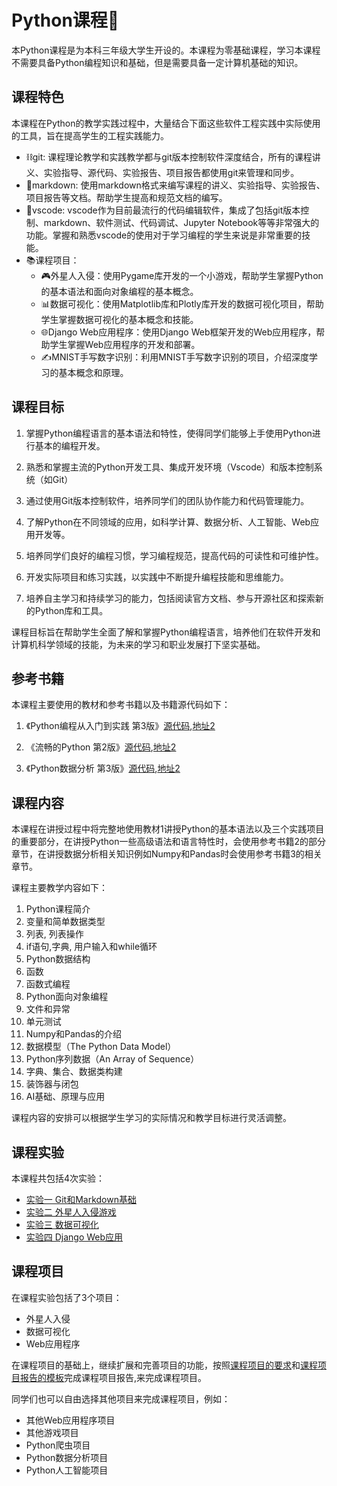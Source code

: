 # Python课程🐍

本Python课程是为本科三年级大学生开设的。本课程为零基础课程，学习本课程不需要具备Python编程知识和基础，但是需要具备一定计算机基础的知识。

## 课程特色

本课程在Python的教学实践过程中，大量结合下面这些软件工程实践中实际使用的工具，旨在提高学生的工程实践能力。

- ⛓️git: 课程理论教学和实践教学都与git版本控制软件深度结合，所有的课程讲义、实验指导、源代码、实验报告、项目报告都使用git来管理和同步。
- 📝markdown: 使用markdown格式来编写课程的讲义、实验指导、实验报告、项目报告等文档。帮助学生提高和规范文档的编写。
- 🧰vscode: vscode作为目前最流行的代码编辑软件，集成了包括git版本控制、markdown、软件测试、代码调试、Jupyter Notebook等等非常强大的功能。掌握和熟悉vscode的使用对于学习编程的学生来说是非常重要的技能。
- 📚课程项目：
  - 🎮外星人入侵：使用Pygame库开发的一个小游戏，帮助学生掌握Python的基本语法和面向对象编程的基本概念。
  - 📊数据可视化：使用Matplotlib库和Plotly库开发的数据可视化项目，帮助学生掌握数据可视化的基本概念和技能。
  - 🌐Django Web应用程序：使用Django Web框架开发的Web应用程序，帮助学生掌握Web应用程序的开发和部署。
  - ✍️MNIST手写数字识别：利用MNIST手写数字识别的项目，介绍深度学习的基本概念和原理。

## 课程目标

1. 掌握Python编程语言的基本语法和特性，使得同学们能够上手使用Python进行基本的编程开发。

2. 熟悉和掌握主流的Python开发工具、集成开发环境（Vscode）和版本控制系统（如Git）

3. 通过使用Git版本控制软件，培养同学们的团队协作能力和代码管理能力。

4. 了解Python在不同领域的应用，如科学计算、数据分析、人工智能、Web应用开发等。

5. 培养同学们良好的编程习惯，学习编程规范，提高代码的可读性和可维护性。

6. 开发实际项目和练习实践，以实践中不断提升编程技能和思维能力。
  
7. 培养自主学习和持续学习的能力，包括阅读官方文档、参与开源社区和探索新的Python库和工具。

课程目标旨在帮助学生全面了解和掌握Python编程语言，培养他们在软件开发和计算机科学领域的技能，为未来的学习和职业发展打下坚实基础。

## 参考书籍

本课程主要使用的教材和参考书籍以及书籍源代码如下：

1. 《Python编程从入门到实践 第3版》[源代码](https://github.com/ehmatthes/pcc_3e),[地址2](https://gitee.com/zj204/pcc_3e)

2. 《流畅的Python 第2版》[源代码](https://github.com/fluentpython/example-code-2e),[地址2](https://gitee.com/zj204/fluentpython-2e)

3. 《Python数据分析 第3版》[源代码](https://github.com/wesm/pydata-book),[地址2](https://gitee.com/zj204/pydata-book)

## 课程内容

本课程在讲授过程中将完整地使用教材1讲授Python的基本语法以及三个实践项目的重要部分，在讲授Python一些高级语法和语言特性时，会使用参考书籍2的部分章节，在讲授数据分析相关知识例如Numpy和Pandas时会使用参考书籍3的相关章节。

课程主要教学内容如下：

1. Python课程简介
2. 变量和简单数据类型
3. 列表, 列表操作
4. if语句,字典, 用户输入和while循环
5. Python数据结构
6. 函数
7. 函数式编程
8. Python面向对象编程
9. 文件和异常
10. 单元测试
11. Numpy和Pandas的介绍
12. 数据模型（The Python Data Model）
13. Python序列数据（An Array of Sequence）
14. 字典、集合、数据类构建
15. 装饰器与闭包
16. AI基础、原理与应用

课程内容的安排可以根据学生学习的实际情况和教学目标进行灵活调整。

## 课程实验

本课程共包括4次实验：

- [实验一 Git和Markdown基础](./Experiments/experiment1.md)
- [实验二 外星人入侵游戏](./Experiments/experiment2.md)
- [实验三 数据可视化](./Experiments/experiment3.md)
- [实验四 Django Web应用](./Experiments/experiment4.md)

## 课程项目

在课程实验包括了3个项目：

- 外星人入侵
- 数据可视化
- Web应用程序

在课程项目的基础上，继续扩展和完善项目的功能，按照[课程项目的要求](./Projects/project_guide.md)和[课程项目报告的模板](./Projects/project_report.md)完成课程项目报告,来完成课程项目。

同学们也可以自由选择其他项目来完成课程项目，例如：

- 其他Web应用程序项目
- 其他游戏项目
- Python爬虫项目
- Python数据分析项目
- Python人工智能项目
